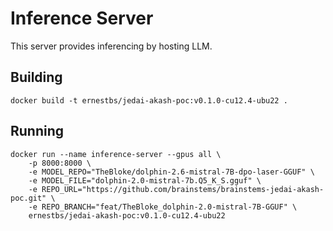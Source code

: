 # Inference Server
This server provides inferencing by hosting LLM.

## Building
```
docker build -t ernestbs/jedai-akash-poc:v0.1.0-cu12.4-ubu22 .
```

## Running
```
docker run --name inference-server --gpus all \
    -p 8000:8000 \
    -e MODEL_REPO="TheBloke/dolphin-2.6-mistral-7B-dpo-laser-GGUF" \
    -e MODEL_FILE="dolphin-2.0-mistral-7b.Q5_K_S.gguf" \
    -e REPO_URL="https://github.com/brainstems/brainstems-jedai-akash-poc.git" \
    -e REPO_BRANCH="feat/TheBloke_dolphin-2.0-mistral-7B-GGUF" \
    ernestbs/jedai-akash-poc:v0.1.0-cu12.4-ubu22
```
